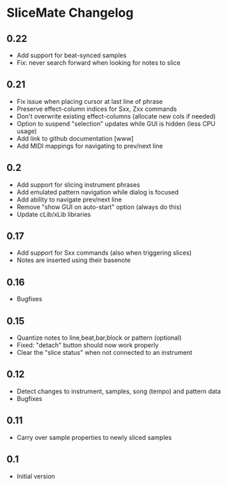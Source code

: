 # SliceMate Changelog

## 0.22

- Add support for beat-synced samples 
- Fix: never search forward when looking for notes to slice

## 0.21
- Fix issue when placing cursor at last line of phrase
- Preserve effect-column indices for Sxx, Zxx commands
- Don't overwrite existing effect-columns (allocate new cols if needed)
- Option to suspend "selection" updates while GUI is hidden (less CPU usage)
- Add link to github documentation [www]
- Add MIDI mappings for navigating to prev/next line 

## 0.2
- Add support for slicing instrument phrases
- Add emulated pattern navigation while dialog is focused
- Add ability to navigate prev/next line 
- Remove "show GUI on auto-start" option (always do this)
- Update cLib/xLib libraries

## 0.17

- Add support for Sxx commands (also when triggering slices)
- Notes are inserted using their basenote

## 0.16

- Bugfixes

## 0.15

- Quantize notes to line,beat,bar,block or pattern (optional)
- Fixed: "detach" button should now work properly
- Clear the "slice status" when not connected to an instrument

## 0.12

- Detect changes to instrument, samples, song (tempo) and pattern data
- Bugfixes

## 0.11

- Carry over sample properties to newly sliced samples

## 0.1 

- Initial version 
